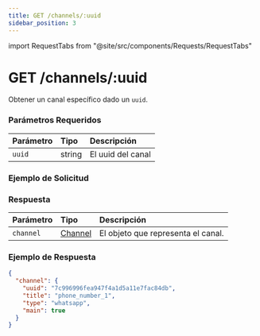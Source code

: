 ```yaml
---
title: GET /channels/:uuid
sidebar_position: 3
---
```


import RequestTabs from "@site/src/components/Requests/RequestTabs"

# GET /channels/:uuid

Obtener un canal específico dado un `uuid`.

### Parámetros Requeridos

| Parámetro | Tipo   | Descripción              |
| :-------- | :----- | :----------------------- |
| `uuid`    | string | El uuid del canal        |

### Ejemplo de Solicitud

<RequestTabs endpoint='channels_api' request="get_channel"/>

### Respuesta

| Parámetro | Tipo                                           | Descripción                             |
| :-------- | :--------------------------------------------- | :-------------------------------------- |
| `channel` | [Channel](/api/reference/object_types/channel) | El objeto que representa el canal.       |

### Ejemplo de Respuesta

```json title=response.json
{
  "channel": {
    "uuid": "7c996996fea947f4a1d5a11e7fac84db",
    "title": "phone_number_1",
    "type": "whatsapp",
    "main": true
  }
}
```